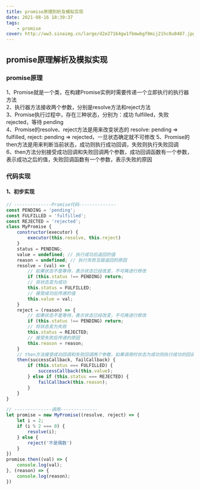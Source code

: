 ```yaml
---
title: promise原理剖析及模拟实现
date: 2021-08-16 18:39:37
tags: 
    - promise 
cover: http://ww3.sinaimg.cn/large/d2e27164gw1fbmwbgf0mij21hc0u0487.jpg
---
```


## promise原理解析及模拟实现
### promise原理
1、Promise就是一个类，在构建Promise实例时需要传递一个立即执行的执行器方法  
2、执行器方法接收两个参数，分别是resolve方法和reject方法  
3、Promise执行过程中，存在三种状态，分别为：成功 fulfilled，失败 rejected，等待 pending  
4、Promise的resolve、reject方法是用来改变状态的 resolve: pending => fulfilled, reject: pending => rejected，一旦状态确定就不可修改
5、Promise的then方法是用来判断当前状态，成功则执行成功回调，失败则执行失败回调  
6、then方法分别接受成功回调和失败回调两个参数，成功回调函数有一个参数，表示成功之后的值，失败回调函数有一个参数，表示失败的原因

### 代码实现
#### 1、初步实现
```javascript
// --------------Promise代码--------------
const PENDING = 'pending';
const FULFILLED = 'fulfilled';
const REJECTED = 'rejected';
class MyPromise {
    constructor(executor) {
        executor(this.resolve, this.reject)
    }
    status = PENDING;
    value = undefined; // 执行成功后返回的值
    reason = undefined; // 执行失败互殴返回的原因
    resolve = (val) => {
        // 如果状态不是等待，表示状态已经改变，不可再进行修改
        if (this.status !== PENDING) return;
        // 将状态变为成功
        this.status = FULFILLED;
        // 接受成功后传递的值
        this.value = val;
    }
    reject = (reason) => {
        // 如果状态不是等待，表示状态已经改变，不可再进行修改
        if (this.status !== PENDING) return;
        // 将状态变为失败
        this.status = REJECTED;
        // 接受失败后传递的原因
        this.reason = reason;
    }
    // then方法接受成功回调和失败回调两个参数，如果调用时状态为成功则执行成功的回调，状态为失败则执行失败的回调
    then(successCallback, failCallback) {
        if (this.status === FULFILLED) {
            successCallback(this.value);
        } else if (this.status === REJECTED) {
            failCallback(this.reason);
        } 
    }
}

// --------------调用--------------
let promise = new MyPromise((resolve, reject) => {
    let i = 2;
    if (i % 2 === 0) {
        resolve(i);
    } else {
        reject('不是偶数')
    }
})
promise.then((val) => {
    console.log(val);
}, (reason) => {
    console.log(reason);
})
```

